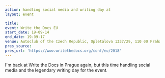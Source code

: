 ```yaml
---
action: handling social media and writing day at
layout: event

title:
event: Write the Docs EU
start_date: 19-09-14
end_date: 19-09-17
venue: Autoclub of the Czech Republic, Opletalova 1337/29, 110 00 Praha 1-NovÃ© MÄ›sto, Czechia
pres_source:
pres_url: 'https://www.writethedocs.org/conf/eu/2018'
---
```


I'm back at Write the Docs in Prague again, but this time handling social media and the legendary writing day for the event.
